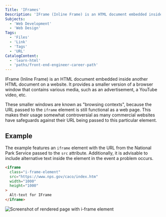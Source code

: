 ```yaml
---
Title: 'IFrames'
Description: 'IFrame (Inline Frame) is an HTML document embedded inside another HTML document on a website. It provides a smaller version of a browser window that contains various media, such as an advertisement, a YouTube video, etc. These smaller windows are known as "browsing contexts", because the URL passed to the iframe element is still functional as a web page. This makes their usage somewhat controversial as many commercial websites have safeguards against their URL being passed to this particular element. The example features an iframe element with the URL from the National Park Service passed to the src attribute. Additionally, it is advisable to include alternative text inside the element in the event a problem occurs. html <iframe class="i-frame-element" src="https://www.nps.gov/caco/index.htm"'
Subjects:
  - 'Web Development'
  - 'Web Design'
Tags:
  - 'Files'
  - 'Link'
  - 'Tags'
  - 'URL'
CatalogContent:
  - 'learn-html'
  - 'paths/front-end-engineer-career-path'
---
```


IFrame (Inline Frame) is an HTML document embedded inside another HTML document on a website. It provides a smaller version of a browser window that contains various media, such as an advertisement, a YouTube video, etc.

These smaller windows are known as "browsing contexts", because the URL passed to the `iframe` element is still functional as a web page. This makes their usage somewhat controversial as many commercial websites have safeguards against their URL being passed to this particular element.

## Example

The example features an `iframe` element with the URL from the National Park Service passed to the `src` attribute. Additionally, it is advisable to include alternative text inside the element in the event a problem occurs.

```html
<iframe
  class="i-frame-element"
  src="https://www.nps.gov/caco/index.htm"
  width="1000"
  height="1000"
>
  Alt-text for IFrame
</iframe>
```

![Screenshot of rendered page with i-frame element](https://i.imgur.com/vunCiar.png)
